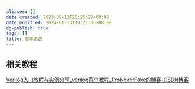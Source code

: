 ```yaml
---
aliases: []
date created: 2023-09-13T20:25:29+08:00
date modified: 2024-01-13T19:21:06+08:00
dg-publish: true
tags: []
title: 基本语法
---
```


## 相关教程
[Verilog入门教程与实例分享\_verilog菜鸟教程\_ProNeverFake的博客-CSDN博客](https://blog.csdn.net/ProNeverFake/article/details/119513261)